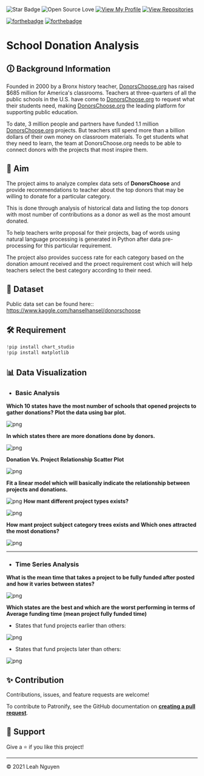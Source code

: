![Star Badge](https://img.shields.io/static/v1?label=%F0%9F%8C%9F&message=If%20Useful&style=style=flat&color=BC4E99)
![Open Source Love](https://badges.frapsoft.com/os/v1/open-source.svg?v=103)
[![View My Profile](https://img.shields.io/badge/View-My_Profile-green?logo=GitHub)](https://github.com/ndleah)
[![View Repositories](https://img.shields.io/badge/View-My_Repositories-blue?logo=GitHub)](https://github.com/ndleah?tab=repositories)

[![forthebadge](https://forthebadge.com/images/badges/built-with-love.svg)](https://forthebadge.com)
[![forthebadge](https://forthebadge.com/images/badges/made-with-python.svg)](https://forthebadge.com)

# School Donation Analysis

## 🛈 Background Information

Founded in 2000 by a Bronx history teacher, [DonorsChoose.org](https://www.donorschoose.org) has raised $685 million for America's classrooms. Teachers at three-quarters of all the public schools in the U.S. have come to [DonorsChoose.org](https://www.donorschoose.org) to request what their students need, making [DonorsChoose.org](https://www.donorschoose.org) the leading platform for supporting public education.

To date, 3 million people and partners have funded 1.1 million [DonorsChoose.org](https://www.donorschoose.org) projects. But teachers still spend more than a billion dollars of their own money on classroom materials. To get students what they need to learn, the team at DonorsChoose.org needs to be able to connect donors with the projects that most inspire them.

## 🎯 Aim

The project aims to analyze complex data sets of **DonorsChoose** and provide recommendations to teacher about the top donors that may be willing to donate for a particular category. 

This is done through analysis of historical data and listing the top donors with most number of contributions as a donor as well as the most amount donated. 

To help teachers write proposal for their projects, bag of words using natural language processing is generated in Python after data pre-processing for this particular requirement. 

The project also provides success rate for each category based on the donation amount received and the proect requirement cost which will help teachers select the best category according to their need.

## 📁 Dataset

Public data set can be found here:: https://www.kaggle.com/hanselhansel/donorschoose

## 🛠️ Requirement

```python
!pip install chart_studio
!pip install matplotlib
```

## 📊 Data Visualization

* ### **Basic Analysis**

**Which 10 states have the most number of schools that opened projects to gather donations? Plot the data using bar plot.**

![png](IMG/s_involve.png)

**In which states there are more donations done by donors.**

![png](IMG/donation_count.png)
    
**Donation Vs. Project Relationship Scatter Plot**

![png](IMG/linear_model.png)

**Fit a linear model which will basically indicate the relationship between projects and donations.**

![png](IMG/output_69_0.png)
**How mant different project types exists?**

![png](IMG/output_73_0.png)

**How mant project subject category trees exists and Which ones attracted the most donations?**

![png](IMG/output_77_0.png)

---

* ### **Time Series Analysis**

**What is the mean time that takes a project to be fully funded after posted and how it varies between states?**

![png](IMG/donation_amount.png)

**Which states are the best and which are the worst performing in terms of Average funding time (mean project fully funded time)**

- States that fund projects earlier than others:

![png](IMG/early.png)

- States that fund projects later than others:

![png](IMG/late.png)

## ✨ Contribution

Contributions, issues, and feature requests are welcome!

To contribute to Patronify, see the GitHub documentation on **[creating a pull request](https://help.github.com/en/github/collaborating-with-issues-and-pull-requests/creating-a-pull-request)**.

## 👏 Support

Give a ⭐️ if you like this project!
___________________________________

<p>&copy; 2021 Leah Nguyen</p>

